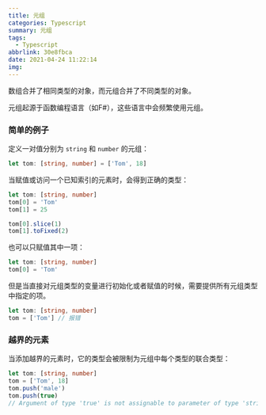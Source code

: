 ```yaml
---
title: 元组
categories: Typescript
summary: 元组
tags:
  - Typescript
abbrlink: 30e8fbca
date: 2021-04-24 11:22:14
img:
---
```



数组合并了相同类型的对象，而元组合并了不同类型的对象。

元组起源于函数编程语言（如F#），这些语言中会频繁使用元组。

<!--more-->

### 简单的例子

定义一对值分别为 `string` 和 `number` 的元组：

```typescript
let tom: [string, number] = ['Tom', 18]
```

当赋值或访问一个已知索引的元素时，会得到正确的类型：

```typescript
let tom: [string, number]
tom[0] = 'Tom'
tom[1] = 25

tom[0].slice(1)
tom[1].toFixed(2)
```

也可以只赋值其中一项：

```typescript
let tom: [string, number]
tom[0] = 'Tom'
```

但是当直接对元组类型的变量进行初始化或者赋值的时候，需要提供所有元组类型中指定的项。

```typescript
let tom: [string, number] 
tom = ['Tom'] // 报错
```



### 越界的元素

当添加越界的元素时，它的类型会被限制为元组中每个类型的联合类型：

```typescript
let tom: [string, number]
tom = ['Tom', 18]
tom.push('male')
tom.push(true)
// Argument of type 'true' is not assignable to parameter of type 'string | number'
```

